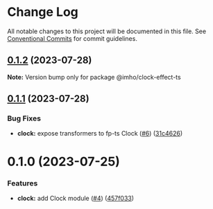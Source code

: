# Change Log

All notable changes to this project will be documented in this file.
See [Conventional Commits](https://conventionalcommits.org) for commit guidelines.

## [0.1.2](https://github.com/xzhavilla/imho/compare/@imho/clock-effect-ts@0.1.1...@imho/clock-effect-ts@0.1.2) (2023-07-28)

**Note:** Version bump only for package @imho/clock-effect-ts





## [0.1.1](https://github.com/xzhavilla/imho/compare/@imho/clock-effect-ts@0.1.0...@imho/clock-effect-ts@0.1.1) (2023-07-28)


### Bug Fixes

* **clock:** expose transformers to fp-ts Clock ([#6](https://github.com/xzhavilla/imho/issues/6)) ([31c4626](https://github.com/xzhavilla/imho/commit/31c462624eb8347848874ca38b7e95fb9899b767))





# 0.1.0 (2023-07-25)


### Features

* **clock:** add Clock module ([#4](https://github.com/xzhavilla/imho/issues/4)) ([457f033](https://github.com/xzhavilla/imho/commit/457f033437002ed1f92852d97eece3f66d648170))
